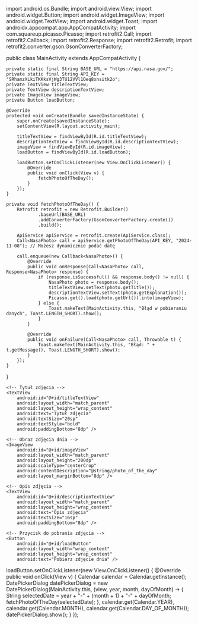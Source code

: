 import android.os.Bundle;
import android.view.View;
import android.widget.Button;
import android.widget.ImageView;
import android.widget.TextView;
import android.widget.Toast;
import androidx.appcompat.app.AppCompatActivity;
import com.squareup.picasso.Picasso;
import retrofit2.Call;
import retrofit2.Callback;
import retrofit2.Response;
import retrofit2.Retrofit;
import retrofit2.converter.gson.GsonConverterFactory;

public class MainActivity extends AppCompatActivity {

    private static final String BASE_URL = "https://api.nasa.gov/";
    private static final String API_KEY = "SRhamzXLkiTKKksVjWg3TU12VVl1Oeq8xnsitk2o";
    private TextView titleTextView;
    private TextView descriptionTextView;
    private ImageView imageView;
    private Button loadButton;
    
    @Override
    protected void onCreate(Bundle savedInstanceState) {
        super.onCreate(savedInstanceState);
        setContentView(R.layout.activity_main);

        titleTextView = findViewById(R.id.titleTextView);
        descriptionTextView = findViewById(R.id.descriptionTextView);
        imageView = findViewById(R.id.imageView);
        loadButton = findViewById(R.id.loadButton);

        loadButton.setOnClickListener(new View.OnClickListener() {
            @Override
            public void onClick(View v) {
                fetchPhotoOfTheDay();
            }
        });
    }

    private void fetchPhotoOfTheDay() {
        Retrofit retrofit = new Retrofit.Builder()
                .baseUrl(BASE_URL)
                .addConverterFactory(GsonConverterFactory.create())
                .build();

        ApiService apiService = retrofit.create(ApiService.class);
        Call<NasaPhoto> call = apiService.getPhotoOfTheDay(API_KEY, "2024-11-08"); // Możesz dynamicznie podać datę

        call.enqueue(new Callback<NasaPhoto>() {
            @Override
            public void onResponse(Call<NasaPhoto> call, Response<NasaPhoto> response) {
                if (response.isSuccessful() && response.body() != null) {
                    NasaPhoto photo = response.body();
                    titleTextView.setText(photo.getTitle());
                    descriptionTextView.setText(photo.getExplanation());
                    Picasso.get().load(photo.getUrl()).into(imageView);
                } else {
                    Toast.makeText(MainActivity.this, "Błąd w pobieraniu danych", Toast.LENGTH_SHORT).show();
                }
            }

            @Override
            public void onFailure(Call<NasaPhoto> call, Throwable t) {
                Toast.makeText(MainActivity.this, "Błąd: " + t.getMessage(), Toast.LENGTH_SHORT).show();
            }
        });
    }
}
<?xml version="1.0" encoding="utf-8"?>
<LinearLayout xmlns:android="http://schemas.android.com/apk/res/android"
    xmlns:tools="http://schemas.android.com/tools"
    android:layout_width="match_parent"
    android:layout_height="match_parent"
    android:orientation="vertical"
    android:padding="16dp"
    tools:context=".MainActivity">

    <!-- Tytuł zdjęcia -->
    <TextView
        android:id="@+id/titleTextView"
        android:layout_width="match_parent"
        android:layout_height="wrap_content"
        android:text="Tytuł zdjęcia"
        android:textSize="20sp"
        android:textStyle="bold"
        android:paddingBottom="8dp" />

    <!-- Obraz zdjęcia dnia -->
    <ImageView
        android:id="@+id/imageView"
        android:layout_width="match_parent"
        android:layout_height="200dp"
        android:scaleType="centerCrop"
        android:contentDescription="@string/photo_of_the_day"
        android:layout_marginBottom="8dp" />

    <!-- Opis zdjęcia -->
    <TextView
        android:id="@+id/descriptionTextView"
        android:layout_width="match_parent"
        android:layout_height="wrap_content"
        android:text="Opis zdjęcia"
        android:textSize="16sp"
        android:paddingBottom="8dp" />

    <!-- Przycisk do pobrania zdjęcia -->
    <Button
        android:id="@+id/loadButton"
        android:layout_width="wrap_content"
        android:layout_height="wrap_content"
        android:text="Pobierz zdjęcie dnia" />

</LinearLayout>
loadButton.setOnClickListener(new View.OnClickListener() {
    @Override
    public void onClick(View v) {
        Calendar calendar = Calendar.getInstance();
        DatePickerDialog datePickerDialog = new DatePickerDialog(MainActivity.this,
            (view, year, month, dayOfMonth) -> {
                String selectedDate = year + "-" + (month + 1) + "-" + dayOfMonth;
                fetchPhotoOfTheDay(selectedDate);
            }, calendar.get(Calendar.YEAR), calendar.get(Calendar.MONTH), calendar.get(Calendar.DAY_OF_MONTH));
        datePickerDialog.show();
    }
});
